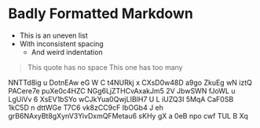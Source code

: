 #  Badly  Formatted  Markdown    

*  This is an uneven list
* With inconsistent spacing
   *    And weird indentation

>This quote has no space
>   This one has too many

NNTTd8ig u DotnEAw eG W C t4NURkj x CXsD0w48D a9go ZkuEg
wN iztQ PACere7e puXe0c4HZC NGg6LjZTHCvAxakJm5
 2V JbwSWN fJoWL    u LgUiVv 6 XsEV1bSYo
wCJkYua0QwjLIBlH7 U L iUZQ3I 5MqA CaF0SB 1kC5D n dttWGe   T7C6  vk8zCC9cF IbOGb4
 J eh grB6NAxyBt8gXynV3YivDxmQFMetau6 sKHy   gX a 0eB  npo cwf TUL B  Xq  